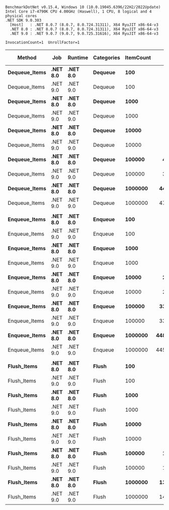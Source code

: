 ```

BenchmarkDotNet v0.15.4, Windows 10 (10.0.19045.6396/22H2/2022Update)
Intel Core i7-4790K CPU 4.00GHz (Haswell), 1 CPU, 8 logical and 4 physical cores
.NET SDK 9.0.303
  [Host]   : .NET 8.0.7 (8.0.7, 8.0.724.31311), X64 RyuJIT x86-64-v3
  .NET 8.0 : .NET 8.0.7 (8.0.7, 8.0.724.31311), X64 RyuJIT x86-64-v3
  .NET 9.0 : .NET 9.0.7 (9.0.7, 9.0.725.31616), X64 RyuJIT x86-64-v3

InvocationCount=1  UnrollFactor=1  

```
| Method        | Job      | Runtime  | Categories | ItemCount | Mean [ns]     | Error [ns]  | StdDev [ns]  | Median [ns]   | Gen0       | Gen1       | Gen2      | Allocated [B] |
|-------------- |--------- |--------- |----------- |---------- |--------------:|------------:|-------------:|--------------:|-----------:|-----------:|----------:|--------------:|
| **Dequeue_Items** | **.NET 8.0** | **.NET 8.0** | **Dequeue**    | **100**       |      **13,138.5** |       **210.5** |        **175.8** |      **13,100.0** |     **0.0000** |     **0.0000** |    **0.0000** |             **0** |
| Dequeue_Items | .NET 9.0 | .NET 9.0 | Dequeue    | 100       |      12,570.6 |       237.9 |        244.3 |      12,600.0 |     0.0000 |     0.0000 |    0.0000 |             0 |
| **Dequeue_Items** | **.NET 8.0** | **.NET 8.0** | **Dequeue**    | **1000**      |     **107,289.1** |     **2,872.3** |      **8,101.3** |     **104,300.0** |     **0.0000** |     **0.0000** |    **0.0000** |             **0** |
| Dequeue_Items | .NET 9.0 | .NET 9.0 | Dequeue    | 1000      |     106,969.5 |     3,455.9 |      9,915.6 |     102,700.0 |     0.0000 |     0.0000 |    0.0000 |             0 |
| **Dequeue_Items** | **.NET 8.0** | **.NET 8.0** | **Dequeue**    | **10000**     |     **742,568.0** |    **14,820.0** |     **29,937.1** |     **733,600.0** |     **0.0000** |     **0.0000** |    **0.0000** |             **0** |
| Dequeue_Items | .NET 9.0 | .NET 9.0 | Dequeue    | 10000     |     741,680.4 |    14,720.4 |     31,687.3 |     726,700.0 |     0.0000 |     0.0000 |    0.0000 |             0 |
| **Dequeue_Items** | **.NET 8.0** | **.NET 8.0** | **Dequeue**    | **100000**    |   **4,098,663.3** |   **114,010.9** |    **304,318.3** |   **4,003,150.0** |     **0.0000** |     **0.0000** |    **0.0000** |             **0** |
| Dequeue_Items | .NET 9.0 | .NET 9.0 | Dequeue    | 100000    |   3,827,289.2 |    91,636.4 |    244,596.2 |   3,737,500.0 |     0.0000 |     0.0000 |    0.0000 |             0 |
| **Dequeue_Items** | **.NET 8.0** | **.NET 8.0** | **Dequeue**    | **1000000**   |  **44,872,245.2** |   **888,447.0** |  **2,023,443.5** |  **45,154,700.0** |     **0.0000** |     **0.0000** |    **0.0000** |            **96** |
| Dequeue_Items | .NET 9.0 | .NET 9.0 | Dequeue    | 1000000   |  47,410,518.2 | 1,491,189.5 |  4,373,401.1 |  47,797,900.0 |     0.0000 |     0.0000 |    0.0000 |            96 |
|               |          |          |            |           |               |             |              |               |            |            |           |               |
| **Enqueue_Items** | **.NET 8.0** | **.NET 8.0** | **Enqueue**    | **100**       |      **93,160.0** |     **1,660.8** |      **3,159.9** |      **92,300.0** |     **0.0000** |     **0.0000** |    **0.0000** |         **32512** |
| Enqueue_Items | .NET 9.0 | .NET 9.0 | Enqueue    | 100       |     108,962.8 |     2,502.5 |      7,139.8 |     106,200.0 |     0.0000 |     0.0000 |    0.0000 |         32512 |
| **Enqueue_Items** | **.NET 8.0** | **.NET 8.0** | **Enqueue**    | **1000**      |     **529,987.5** |    **14,151.8** |     **40,831.3** |     **524,950.0** |     **0.0000** |     **0.0000** |    **0.0000** |        **296800** |
| Enqueue_Items | .NET 9.0 | .NET 9.0 | Enqueue    | 1000      |     651,869.4 |    16,163.9 |     47,150.7 |     640,900.0 |     0.0000 |     0.0000 |    0.0000 |        296800 |
| **Enqueue_Items** | **.NET 8.0** | **.NET 8.0** | **Enqueue**    | **10000**     |   **2,502,064.0** |   **196,227.6** |    **578,581.6** |   **2,649,550.0** |     **0.0000** |     **0.0000** |    **0.0000** |       **2475200** |
| Enqueue_Items | .NET 9.0 | .NET 9.0 | Enqueue    | 10000     |   2,287,936.3 |   127,220.4 |    356,739.8 |   2,352,700.0 |     0.0000 |     0.0000 |    0.0000 |       2471440 |
| **Enqueue_Items** | **.NET 8.0** | **.NET 8.0** | **Enqueue**    | **100000**    |  **33,271,210.1** |   **946,386.6** |  **2,622,433.1** |  **34,040,400.0** |  **4000.0000** |  **2000.0000** | **1000.0000** |      **23726408** |
| Enqueue_Items | .NET 9.0 | .NET 9.0 | Enqueue    | 100000    |  33,273,876.7 | 1,039,159.4 |  2,896,761.2 |  33,848,850.0 |  4000.0000 |  2000.0000 | 1000.0000 |      23762568 |
| **Enqueue_Items** | **.NET 8.0** | **.NET 8.0** | **Enqueue**    | **1000000**   | **448,741,081.7** | **8,784,276.1** | **15,839,863.1** | **448,072,350.0** | **32000.0000** | **17000.0000** | **3000.0000** |     **221761176** |
| Enqueue_Items | .NET 9.0 | .NET 9.0 | Enqueue    | 1000000   | 445,199,630.6 | 8,849,894.5 | 13,514,724.8 | 445,290,350.0 | 32000.0000 | 17000.0000 | 3000.0000 |     221742616 |
|               |          |          |            |           |               |             |              |               |            |            |           |               |
| **Flush_Items**   | **.NET 8.0** | **.NET 8.0** | **Flush**      | **100**       |      **32,321.9** |       **632.2** |        **984.3** |      **32,250.0** |     **0.0000** |     **0.0000** |    **0.0000** |          **5360** |
| Flush_Items   | .NET 9.0 | .NET 9.0 | Flush      | 100       |      33,085.0 |       491.4 |        565.9 |      33,350.0 |     0.0000 |     0.0000 |    0.0000 |          5360 |
| **Flush_Items**   | **.NET 8.0** | **.NET 8.0** | **Flush**      | **1000**      |     **100,425.5** |     **3,859.6** |     **11,011.7** |      **96,850.0** |     **0.0000** |     **0.0000** |    **0.0000** |          **5360** |
| Flush_Items   | .NET 9.0 | .NET 9.0 | Flush      | 1000      |      98,882.1 |     3,632.5 |     10,422.3 |      97,300.0 |     0.0000 |     0.0000 |    0.0000 |          5360 |
| **Flush_Items**   | **.NET 8.0** | **.NET 8.0** | **Flush**      | **10000**     |     **313,692.7** |    **23,122.6** |     **66,714.1** |     **329,250.0** |     **0.0000** |     **0.0000** |    **0.0000** |          **5360** |
| Flush_Items   | .NET 9.0 | .NET 9.0 | Flush      | 10000     |     299,452.1 |    21,295.2 |     60,756.5 |     314,650.0 |     0.0000 |     0.0000 |    0.0000 |          5360 |
| **Flush_Items**   | **.NET 8.0** | **.NET 8.0** | **Flush**      | **100000**    |   **1,508,516.5** |    **63,699.1** |    **178,619.0** |   **1,447,600.0** |     **0.0000** |     **0.0000** |    **0.0000** |          **5360** |
| Flush_Items   | .NET 9.0 | .NET 9.0 | Flush      | 100000    |   1,376,682.2 |    46,412.8 |    129,380.2 |   1,331,400.0 |     0.0000 |     0.0000 |    0.0000 |          5360 |
| **Flush_Items**   | **.NET 8.0** | **.NET 8.0** | **Flush**      | **1000000**   |  **13,961,880.0** |   **276,738.5** |    **673,619.7** |  **13,740,500.0** |     **0.0000** |     **0.0000** |    **0.0000** |          **5456** |
| Flush_Items   | .NET 9.0 | .NET 9.0 | Flush      | 1000000   |  14,074,416.5 |   503,414.9 |  1,460,498.2 |  13,360,200.0 |     0.0000 |     0.0000 |    0.0000 |          5360 |
